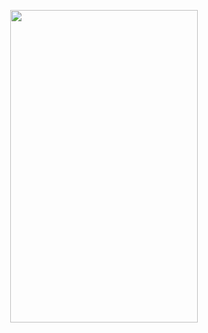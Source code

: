 <p align="center">
<img width="300" height="500" src="https://static.wikia.nocookie.net/elderscrolls/images/b/ba/Imperial_Prison_Guard.png/revision/latest?cb=20131214131751">
</p>
